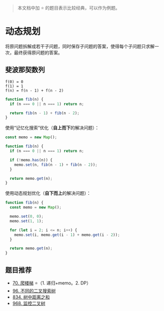 > 本文档中加 ⭐ 的题目表示比较经典，可以作为例题。

# 动态规划

将原问题拆解成若干子问题，同时保存子问题的答案，使得每个子问题只求解一次，最终获得原问题的答案。

## 斐波那契数列

```
f(0) = 0
f(1) = 1
f(n) = f(n - 1) + f(n - 2)
```

```js
function fib(n) {
  if (n === 0 || n === 1) return n;

  return fib(n - 1) + fib(n - 2);
}
```

使用“记忆化搜索”优化（**自上而下**的解决问题）：

```js
const memo = new Map();

function fib(n) {
  if (n === 0 || n === 1) return n;

  if (!memo.has(n)) {
    memo.set(n, fib(n - 1) + fib(n - 2));
  }

  return memo.get(n);
}
```

使用动态规划优化（**自下而上**的解决问题）：

```js
function fib(n) {
  const memo = new Map();

  memo.set(0, 0);
  memo.set(1, 1);

  for (let i = 2; i <= n; i++) {
    memo.set(i, memo.get(i - 1) + memo.get(i - 2));
  }

  return memo.get(n);
}
```

## 题目推荐

- [70. 爬楼梯](https://leetcode.cn/problems/climbing-stairs/description/) ⭐（1. 递归+memo。2. DP）
- [96. 不同的二叉搜索树](https://leetcode.cn/problems/unique-binary-search-trees/description/)
- [834. 树中距离之和](https://leetcode.cn/problems/sum-of-distances-in-tree/description/)
- [968. 监控二叉树](https://leetcode.cn/problems/binary-tree-cameras/description/)
